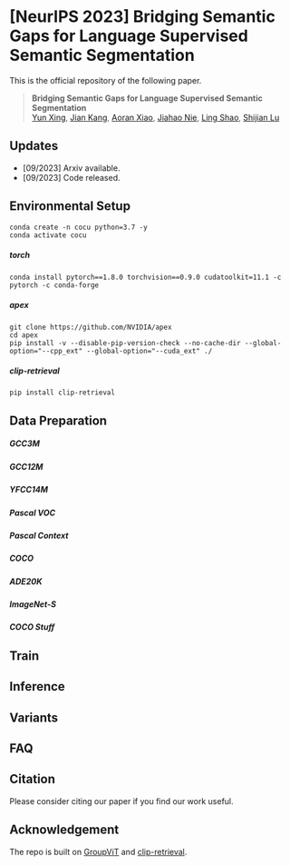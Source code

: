 # [NeurIPS 2023] Bridging Semantic Gaps for Language Supervised Semantic Segmentation

This is the official repository of the following paper.
> **Bridging Semantic Gaps for Language Supervised Semantic Segmentation**<br>
> [Yun Xing](https://scholar.google.com/citations?user=uOAYTXoAAAAJ&hl=en&oi=ao), [Jian Kang](https://www.linkedin.com/in/alan-kang-6497b5239), [Aoran Xiao](https://scholar.google.com/citations?user=yGKsEpAAAAAJ&hl=en), [Jiahao Nie](https://niejiahao1998.github.io/), [Ling Shao](https://scholar.google.com/citations?user=z84rLjoAAAAJ&hl=zh-CN&oi=ao), [Shijian Lu](https://scholar.google.com/citations?user=uYmK-A0AAAAJ&hl=en&oi=ao)<br>

## Updates

- [09/2023] Arxiv available.
- [09/2023] Code released.

## Environmental Setup
```
conda create -n cocu python=3.7 -y
conda activate cocu
```
##### torch
```
conda install pytorch==1.8.0 torchvision==0.9.0 cudatoolkit=11.1 -c pytorch -c conda-forge
```
##### apex
```
git clone https://github.com/NVIDIA/apex
cd apex
pip install -v --disable-pip-version-check --no-cache-dir --global-option="--cpp_ext" --global-option="--cuda_ext" ./
```
##### clip-retrieval
```
pip install clip-retrieval
```

## Data Preparation
##### GCC3M
##### GCC12M
##### YFCC14M
##### Pascal VOC
##### Pascal Context
##### COCO
##### ADE20K
##### ImageNet-S
##### COCO Stuff

## Train

## Inference

## Variants

## FAQ

## Citation

Please consider citing our paper if you find our work useful.

## Acknowledgement

The repo is built on [GroupViT](https://github.com/NVlabs/GroupViT) and [clip-retrieval](https://github.com/rom1504/clip-retrieval).
